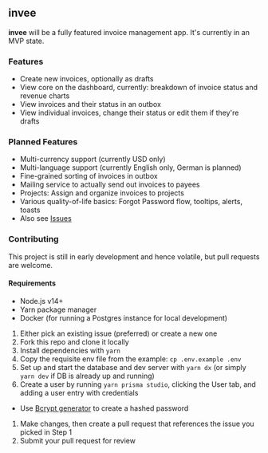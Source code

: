 ## invee

**invee** will be a fully featured invoice management app. It's currently in an MVP state.

### Features

- Create new invoices, optionally as drafts
- View core on the dashboard, currently: breakdown of invoice status and revenue charts
- View invoices and their status in an outbox
- View individual invoices, change their status or edit them if they're drafts

### Planned Features

- Multi-currency support (currently USD only)
- Multi-language support (currently English only, German is planned)
- Fine-grained sorting of invoices in outbox
- Mailing service to actually send out invoices to payees
- Projects: Assign and organize invoices to projects
- Various quality-of-life basics: Forgot Password flow, tooltips, alerts, toasts
- Also see [Issues](https://github.com/nrademacher/invee/issues)

### Contributing

This project is still in early development and hence volatile, but pull requests are welcome.

#### Requirements
- Node.js v14+
- Yarn package manager
- Docker (for running a Postgres instance for local development)

1. Either pick an existing issue (preferred) or create a new one
1. Fork this repo and clone it locally
1. Install dependencies with `yarn`
1. Copy the requisite env file from the example: `cp .env.example .env`
1. Set up and start the database and dev server with `yarn dx` (or simply `yarn dev` if DB is already up and running)
1. Create a user by running `yarn prisma studio`, clicking the User tab, and adding a user entry with credentials
 - Use [Bcrypt generator](https://bcrypt-generator.com/) to create a hashed password
1. Make changes, then create a pull request that references the issue you picked in Step 1
1. Submit your pull request for review


